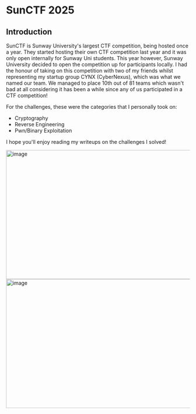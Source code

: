 # SunCTF 2025
## Introduction
SunCTF is Sunway University's largest CTF competition, being hosted once a year. They started hosting their own CTF competition last year and it was only open internally for Sunway Uni students.
This year however, Sunway University decided to open the competition up for participants locally. I had the honour of taking on this competition with two of my friends whilst
representing my startup group CYNX (CyberNexus), which was what we named our team. We managed to place 10th out of 81 teams which wasn't bad at all considering it has been a while since
any of us participated in a CTF competition!

For the challenges, these were the categories that I personally took on:
- Cryptography
- Reverse Engineering
- Pwn/Binary Exploitation

I hope you'll enjoy reading my writeups on the challenges I solved!

<img width="725" height="353" alt="image" src="https://github.com/user-attachments/assets/4e5084dd-ae68-400c-aac2-ba5fe195a667" />


<img width="725" height="353" alt="image" src="https://github.com/user-attachments/assets/c600f6c7-3fc2-4e3f-b87b-bc0b947dfba7" />
